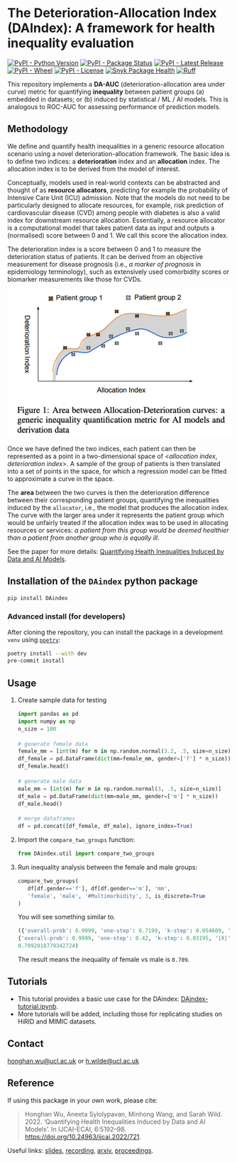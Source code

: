 # The Deterioration-Allocation Index (DAIndex): A framework for health inequality evaluation

[![PyPI - Python Version](https://img.shields.io/pypi/pyversions/DAIndex)](https://www.python.org/downloads/)
[![PyPI - Package Status](https://img.shields.io/pypi/status/DAIndex)](https://pypi.org/project/DAIndex/)
[![PyPI - Latest Release](https://img.shields.io/pypi/v/DAIndex)](https://pypi.org/project/DAIndex/)
[![PyPI - Wheel](https://img.shields.io/pypi/wheel/DAIndex)](https://pypi.org/project/DAIndex/)
[![PyPI - License](https://img.shields.io/pypi/l/DAIndex)](https://github.com/knowlab/DAIndex/blob/master/LICENSE)
[![Snyk Package Health](https://snyk.io/advisor/python/DAIndex/badge.svg)](https://snyk.io/advisor/python/DAIndex)
[![Ruff](https://img.shields.io/endpoint?url=https://raw.githubusercontent.com/astral-sh/ruff/main/assets/badge/v2.json)](https://github.com/astral-sh/ruff)

This repository implements a **DA-AUC** (deterioration-allocation area under curve) metric for quantifying **inequality** between patient groups (a) embedded in datasets; or (b) induced by statistical / ML / AI models. This is analogous to ROC-AUC for assessing performance of prediction models.

## Methodology

We define and quantify health inequalities in a generic resource allocation scenario using a novel deterioration-allocation framework. The basic idea is to define two indices: a **deterioration** index and an **allocation** index. The allocation index is to be derived from the model of interest.

Conceptually, models used in real-world contexts can be abstracted and thought of as **resource allocators**, predicting for example the probability of Intensive Care Unit (ICU) admission. Note that the models do not need to be particularly designed to allocate resources, for example, risk prediction of cardiovascular disease (CVD) among people with diabetes is also a valid index for downstream resource allocation. Essentially, a resource allocator is a computational model that takes patient data as input and outputs a (normalised) score between 0 and 1. We call this score the allocation index.

The deterioration index is a score between 0 and 1 to measure the deterioration status of patients. It can be derived from an objective measurement for disease prognosis (i.e., *a marker of prognosis* in epidemiology terminology), such as extensively used comorbidity scores or biomarker measurements like those for CVDs.

![Figure 1](imgs/fig1.png)

Once we have defined the two indices, each patient can then be represented as a point in a two-dimensional space of <*allocation index*, *deterioration index*>. A sample of the group of patients is then translated into a set of points in the space, for which a regression model can be fitted to approximate a curve in the space.

The **area** between the two curves is then the deterioration difference between their corresponding patient groups, quantifying the inequalities induced by the `allocator`, i.e., the model that produces the allocation index. The curve with the larger area under it represents the patient group which would be unfairly treated if the allocation index was to be used in allocating resources or services: *a patient from this group would be deemed healthier than a patient from another group who is equally ill*.

See the paper for more details: [Quantifying Health Inequalities Induced by Data and AI Models](https://doi.org/10.24963/ijcai.2022/721).


## Installation of the `DAindex` python package

```bash
pip install DAindex
```

### Advanced install (for developers)

After cloning the repository, you can install the package in a development `venv` using [`poetry`](https://python-poetry.org/docs/):

```bash
poetry install --with dev
pre-commit install
```

## Usage

1. Create sample data for testing
   ```python
   import pandas as pd
   import numpy as np
   n_size = 100

   # generate female data
   female_mm = [int(m) for m in np.random.normal(3.2, .5, size=n_size)]
   df_female = pd.DataFrame(dict(mm=female_mm, gender=['f'] * n_size))
   df_female.head()

   # generate male data
   male_mm = [int(m) for m in np.random.normal(3, .5, size=n_size)]
   df_male = pd.DataFrame(dict(mm=male_mm, gender=['m'] * n_size))
   df_male.head()

   # merge dataframes
   df = pd.concat([df_female, df_male], ignore_index=True)
   ```
2. Import the `compare_two_groups` function:
    ```python
    from DAindex.util import compare_two_groups
    ```

3. Run inequality analysis between the female and male groups:
   ```python
   compare_two_groups(
      df[df.gender=='f'], df[df.gender=='m'], 'mm',
      'female', 'male', '#Multimorbidity', 3, is_discrete=True
   )
   ```

   You will see something similar to.
   ```python
   ({'overall-prob': 0.9999, 'one-step': 0.7199, 'k-step': 0.054609, '|X|': 100},
   {'overall-prob': 0.9999, 'one-step': 0.42, 'k-step': 0.03195, '|X|': 100},
   0.7092018779342724)
   ```
   The result means the inequality of female vs male is `0.709`.

## Tutorials

- This tutorial provides a basic use case for the DAindex: [DAindex-tutorial.ipynb](./DAindex-tutorial.ipynb).
- More tutorials will be added, including those for replicating studies on HiRID and MIMIC datasets.

## Contact

[honghan.wu@ucl.ac.uk](mailto:honghan.wu@ucl.ac.uk) or [h.wilde@ucl.ac.uk](mailto:h.wilde@ucl.ac.uk)

## Reference

If using this package in your own work, please cite:

> Honghan Wu, Aneeta Sylolypavan, Minhong Wang, and Sarah Wild. 2022. ‘Quantifying Health Inequalities Induced by Data and AI Models’. In IJCAI-ECAI, 6:5192–98. https://doi.org/10.24963/ijcai.2022/721.

Useful links: [slides](https://www.ucl.ac.uk/research-it-services/sites/research_it_services/files/quantifying_health_inequalities_induced_by_data_and_ai_models_0.pdf), [recording](https://web.microsoftstream.com/video/568b2e88-5c21-466e-9bbf-63274048161d), [arxiv](https://arxiv.org/abs/2205.01066), [proceedings](https://www.ijcai.org/proceedings/2022/721).
